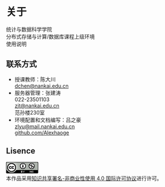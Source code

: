 # 关于
统计与数据科学学院  
分布式存储与计算/数据库课程上级环境  
使用说明  

## 联系方式
+ 授课教师：陈大川  
    dchen@nankai.edu.cn  
+ 服务器管理：张建涛  
    022-23501103  
    zjt@nankai.edu.cn  
    范孙楼230室  
+ 环境配置和文档编写：吕之豪  
    zlyu@mail.nankai.edu.cn  
    [github.com/Alexhaoge](https://github.com/Alexhaoge)

## Lisence

<a rel="license" href="http://creativecommons.org/licenses/by-nc/4.0/"><img alt="知识共享许可协议" style="border-width:0" src="../assets/img/88x31.png" /></a><br />本作品采用<a rel="license" href="http://creativecommons.org/licenses/by-nc/4.0/">知识共享署名-非商业性使用 4.0 国际许可协议</a>进行许可。